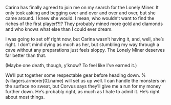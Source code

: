 Carina has finally agreed to join me on my search for the Lonely Miner. It only took asking and begging over and over and over and over, but she came around. I knew she would. I mean, who wouldn’t want to find the riches of the first player!?!? They probably mined more gold and diamonds and who knows what else than I could ever dream.

I was going to set off right now, but Carina wasn’t having it, and, well, she’s right. I don’t mind dying as much as her, but stumbling my way through a cave without any preparations just feels sloppy. The Lonely Miner deserves far better than that.


(Maybe one death, though,  y’know? To feel like I’ve earned it.)


We’ll put together some respectable gear before heading down. %(villagers.armorer[0].name) will set us up well. I can handle the monsters on the surface no sweat, but Corvus says they’ll give me a run for my money further down. He’s probably right, as much as I hate to admit it. He’s right about most things.
